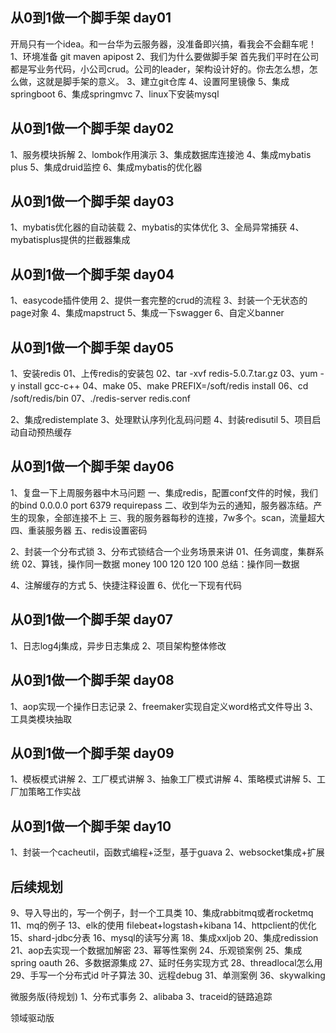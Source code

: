 ## 从0到1做一个脚手架 day01
开局只有一个idea。和一台华为云服务器，没准备即兴搞，看我会不会翻车呢！
1、环境准备
git
maven
apipost
2、我们为什么要做脚手架
首先我们平时在公司都是写业务代码，小公司crud。公司的leader，架构设计好的。你去怎么想，怎么做，这就是脚手架的意义。
3、建立git仓库
4、设置阿里镜像
5、集成springboot
6、集成springmvc
7、linux下安装mysql
## 从0到1做一个脚手架 day02
1、服务模块拆解
2、lombok作用演示
3、集成数据库连接池
4、集成mybatis plus
5、集成druid监控
6、集成mybatis的优化器
## 从0到1做一个脚手架 day03
1、mybatis优化器的自动装载
2、mybatis的实体优化
3、全局异常捕获
4、mybatisplus提供的拦截器集成

## 从0到1做一个脚手架 day04
1、easycode插件使用
2、提供一套完整的crud的流程
3、封装一个无状态的page对象
4、集成mapstruct
5、集成一下swagger
6、自定义banner

## 从0到1做一个脚手架 day05
1、安装redis
01、上传redis的安装包
02、tar -xvf redis-5.0.7.tar.gz
03、yum -y install gcc-c++
04、make
05、make PREFIX=/soft/redis install
06、cd /soft/redis/bin
07、./redis-server redis.conf

2、集成redistemplate
3、处理默认序列化乱码问题
4、封装redisutil
5、项目启动自动预热缓存

## 从0到1做一个脚手架 day06
1、复盘一下上周服务器中木马问题
一、集成redis，配置conf文件的时候，我们的bind 0.0.0.0 port 6379 requirepass 
二、收到华为云的通知，服务器冻结。产生的现象，全部连接不上
三、我的服务器每秒的连接，7w多个。scan，流量超大
四、重装服务器
五、redis设置密码

2、封装一个分布式锁
3、分布式锁结合一个业务场景来讲
01、任务调度，集群系统
02、算钱，操作同一数据 money 100 120 120 100
总结：操作同一数据

4、注解缓存的方式
5、快捷注释设置
6、优化一下现有代码

## 从0到1做一个脚手架 day07
1、日志log4j集成，异步日志集成
2、项目架构整体修改

## 从0到1做一个脚手架 day08
1、aop实现一个操作日志记录
2、freemaker实现自定义word格式文件导出
3、工具类模块抽取

## 从0到1做一个脚手架 day09
1、模板模式讲解
2、工厂模式讲解
3、抽象工厂模式讲解
4、策略模式讲解
5、工厂加策略工作实战

## 从0到1做一个脚手架 day10
1、封装一个cacheutil，函数式编程+泛型，基于guava
2、websocket集成+扩展

## 后续规划

9、导入导出的，写一个例子，封一个工具类
10、集成rabbitmq或者rocketmq
11、mq的例子
13、elk的使用 filebeat+logstash+kibana
14、httpclient的优化
15、shard-jdbc分表
16、mysql的读写分离
18、集成xxljob
20、集成redission
21、aop去实现一个数据加解密
23、幂等性案例
24、乐观锁案例
25、集成spring oauth
26、多数据源集成
27、延时任务实现方式
28、threadlocal怎么用
29、手写一个分布式id 叶子算法
30、远程debug
31、单测案例
36、skywalking


微服务版(待规划)
1、分布式事务
2、alibaba
3、traceid的链路追踪

领域驱动版